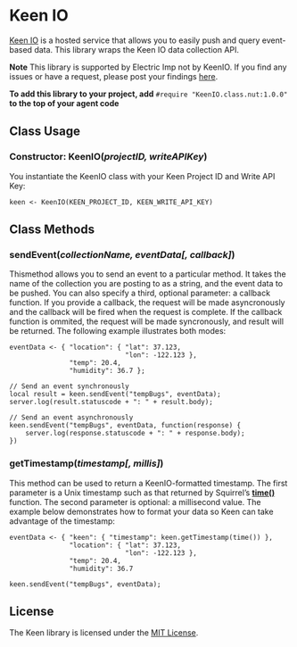 # Keen IO #

[Keen IO](http://keen.io) is a hosted service that allows you to easily push and query event-based data. This library wraps the Keen IO data collection API.

**Note** This library is supported by Electric Imp not by KeenIO. If you find any issues or have a request, please post your findings [here](https://github.com/electricimp/keenio/issues).

**To add this library to your project, add** `#require "KeenIO.class.nut:1.0.0"` **to the top of your agent code**

## Class Usage ##

### Constructor: KeenIO(*projectID, writeAPIKey*)

You instantiate the KeenIO class with your Keen Project ID and Write API Key:

```squirrel
keen <- KeenIO(KEEN_PROJECT_ID, KEEN_WRITE_API_KEY)
```

## Class Methods ##

### sendEvent(*collectionName, eventData[, callback]*) ###

Thismethod allows you to send an event to a particular method. It takes the name of the collection you are posting to as a string, and the event data to be pushed. You can also specify a third, optional parameter: a callback function. If you provide a callback, the request will be made asyncronously and the callback will be fired when the request is complete. If the callback function is ommited, the request will be made syncronously, and result will be returned. The following example illustrates both modes:

```squirrel
eventData <- { "location": { "lat": 37.123,
                             "lon": -122.123 },
               "temp": 20.4,
               "humidity": 36.7 };

// Send an event synchronously
local result = keen.sendEvent("tempBugs", eventData);
server.log(result.statuscode + ": " + result.body);

// Send an event asynchronously
keen.sendEvent("tempBugs", eventData, function(response) {
	server.log(response.statuscode + ": " + response.body);
})
```

### getTimestamp(*timestamp[, millis]*) ###

This method can be used to return a KeenIO-formatted timestamp. The first parameter is a Unix timestamp such as that returned by Squirrel’s [**time()**](https://developer.electricimp.com/squirrel/system/time) function. The second parameter is optional: a millisecond value. The example below demonstrates how to format your data so Keen can take advantage of the timestamp:

```squirrel
eventData <- { "keen": { "timestamp": keen.getTimestamp(time()) },
               "location": { "lat": 37.123,
                             "lon": -122.123 },
               "temp": 20.4,
               "humidity": 36.7 

keen.sendEvent("tempBugs", eventData);
```

## License ##

The Keen library is licensed under the [MIT License](./LICENSE).
